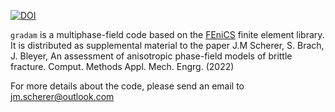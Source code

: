 [![DOI](https://zenodo.org/badge/420977907.svg)](https://zenodo.org/badge/latestdoi/420977907)

``gradam`` is a multiphase-field code based on the [FEniCS](https://fenicsproject.org/) finite element library.
It is distributed as supplemental material to the paper J.M Scherer, S. Brach, J. Bleyer, An assessment of anisotropic phase-field models of brittle fracture. Comput. Methods Appl. Mech. Engrg. (2022)

For more details about the code, please send an email to jm.scherer@outlook.com
